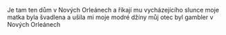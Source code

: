 Je tam ten dům v Nových Orleánech
a říkají mu vycházejícího slunce
moje matka byla švadlena
a ušila mi moje modré džíny
můj otec byl gambler
v Nových Orleánech

